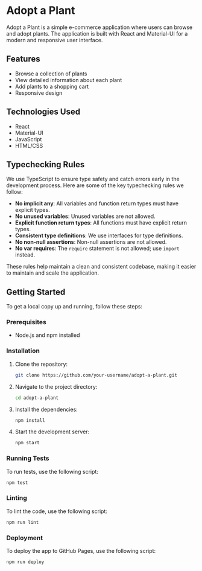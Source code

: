 # Adopt a Plant

Adopt a Plant is a simple e-commerce application where users can browse and adopt plants. The application is built with React and Material-UI for a modern and responsive user interface.

## Features

- Browse a collection of plants
- View detailed information about each plant
- Add plants to a shopping cart
- Responsive design

## Technologies Used

- React
- Material-UI
- JavaScript
- HTML/CSS

## Typechecking Rules

We use TypeScript to ensure type safety and catch errors early in the development process. Here are some of the key typechecking rules we follow:

- **No implicit any**: All variables and function return types must have explicit types.
- **No unused variables**: Unused variables are not allowed.
- **Explicit function return types**: All functions must have explicit return types.
- **Consistent type definitions**: We use interfaces for type definitions.
- **No non-null assertions**: Non-null assertions are not allowed.
- **No var requires**: The `require` statement is not allowed; use `import` instead.

These rules help maintain a clean and consistent codebase, making it easier to maintain and scale the application.

## Getting Started

To get a local copy up and running, follow these steps:

### Prerequisites

- Node.js and npm installed

### Installation

1. Clone the repository:
   ```sh
   git clone https://github.com/your-username/adopt-a-plant.git
   ```
2. Navigate to the project directory:
   ```sh
   cd adopt-a-plant
   ```
3. Install the dependencies:
   ```sh
   npm install
   ```
4. Start the development server:
   ```sh
   npm start
   ```

### Running Tests

To run tests, use the following script:
```sh
npm test
```

### Linting

To lint the code, use the following script:
```sh
npm run lint
```

### Deployment

To deploy the app to GitHub Pages, use the following script:
```sh
npm run deploy
```

